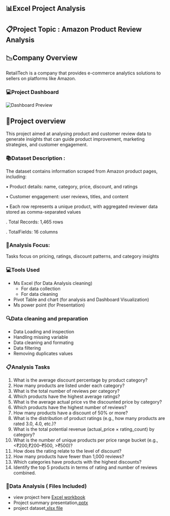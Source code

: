 ## 📊Excel Project Analysis 

## 📋Project Topic : Amazon Product Review Analysis

## 📉Company Overview
RetailTech is a company that provides e-commerce analytics solutions to sellers on platforms like Amazon.
### 💻Project Dashboard

![Dashboard Preview](images/https://github.com/AdeleyeAnne/DSA-CAPSTONE-PROJECT./blob/main/powerbi%20dashbpard.png)

## 📔Project overview
This project aimed at analysing product and customer review data to generate insights that can guide product improvement, marketing strategies, and customer engagement.

### 📚Dataset Description : 
The dataset contains information scraped from Amazon product pages, including:

• Product details: name, category, price, discount, and ratings

• Customer engagement: user reviews, titles, and content

• Each row represents a unique product, with aggregated reviewer data stored as comma-separated values

  . Total Records: 1,465 rows

  . TotalFields: 16 columns

  ### 📠Analysis Focus: 
  Tasks focus on pricing, ratings, discount patterns, and category insights
  
  ### 💻Tools Used
- Ms Excel (for Data Analysis cleaning)
  - For data collection
  - For data cleaning
- Pivot Table and chart (for analysis and Dashboard Visualization)
- Ms power point (for Presentation)

### 🔍Data cleaning and preparation
- Data Loading and inspection
- Handling missing variable
- Data cleaning and formating
- Data filtering
- Removing duplicates values 
  
### 📋Analysis Tasks
1. What is the average discount percentage by product category?
2. How many products are listed under each category?
3. What is the total number of reviews per category?
4. Which products have the highest average ratings?
5. What is the average actual price vs the discounted price by category?
6. Which products have the highest number of reviews?
7. How many products have a discount of 50% or more?
8. What is the distribution of product ratings (e.g., how many products are rated 3.0, 4.0, etc.)?
9. What is the total potential revenue (actual_price × rating_count) by category?
10. What is the number of unique products per price range bucket (e.g., <₹200,₹200–₹500, >₹500)?
11. How does the rating relate to the level of discount?
12. How many products have fewer than 1,000 reviews?
13. Which categories have products with the highest discounts?
14. Identify the top 5 products in terms of rating and number of reviews combined.

 ### 📂Data Analysis ( Files Included)
  - view project here [Excel workbook](https://docs.google.com/spreadsheets/d/1ujSgYgPJGukD7-3DATln1vbaTeEIzaeq/edit?usp=drive_link&ouid=117267960839273126726&rtpof=true&sd=true)
  -  Project summary presentation[.pptx]()
  -  project dataset[.xlsx file](https://docs.google.com/spreadsheets/d/1ivWy1378UJeEY_QdUYtPXf5nC0rjA77a/edit?usp=drive_link&ouid=117267960839273126726&rtpof=true&sd=true)
